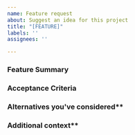 ```yaml
---
name: Feature request
about: Suggest an idea for this project
title: "[FEATURE]"
labels: ''
assignees: ''

---
```


### Feature Summary
<!--- 
As a user ...
I want to ...
So I can ...
--->

### Acceptance Criteria 
<!---
Given... the scenerio
Or...  additional conditions 
When... the trigger 
Then.. the requirement to be fulfilled
And... additional conditions
--->

### Alternatives you've considered**
<!--- A clear and concise description of any alternative solutions or features you've considered. --->

### Additional context**
<!--- Add any other context or screenshots about the feature request here. --->
